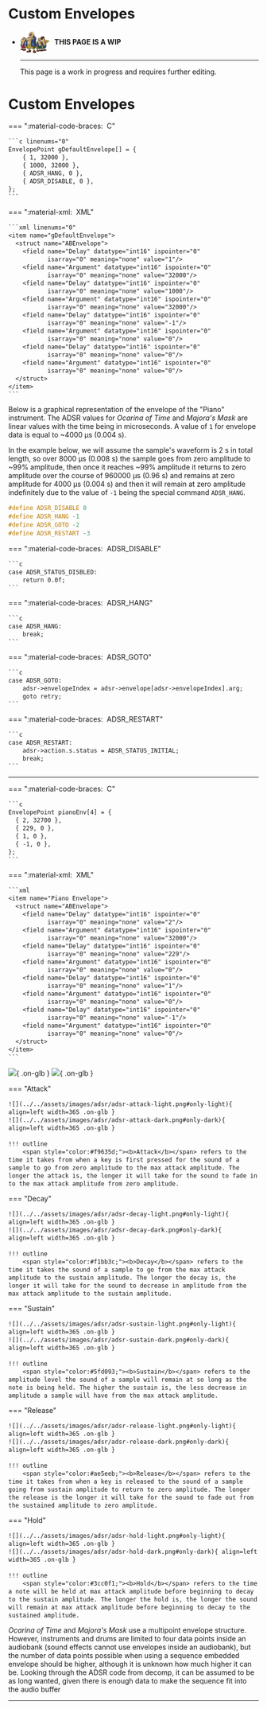 # Custom Envelopes

<div class="grid cards" markdown>

-   <img style="width:58.5px; height:auto; vertical-align: middle;" src="../../../assets/images/carpenters.png"> <b>&nbsp;&nbsp;THIS PAGE IS A WIP</b>
  
    ---

    This page is a work in progress and requires further editing.

</div>

# Custom Envelopes

=== ":material-code-braces: &nbsp;C"

    ```c linenums="0"
    EnvelopePoint gDefaultEnvelope[] = {
        { 1, 32000 },
        { 1000, 32000 },
        { ADSR_HANG, 0 },
        { ADSR_DISABLE, 0 },
    };
    ```

=== ":material-xml: &nbsp;XML"

    ```xml linenums="0"
    <item name="gDefaultEnvelope">
      <struct name="ABEnvelope">
        <field name="Delay" datatype="int16" ispointer="0"
               isarray="0" meaning="none" value="1"/>
        <field name="Argument" datatype="int16" ispointer="0"
               isarray="0" meaning="none" value="32000"/>
        <field name="Delay" datatype="int16" ispointer="0"
               isarray="0" meaning="none" value="1000"/>
        <field name="Argument" datatype="int16" ispointer="0"
               isarray="0" meaning="none" value="32000"/>
        <field name="Delay" datatype="int16" ispointer="0"
               isarray="0" meaning="none" value="-1"/>
        <field name="Argument" datatype="int16" ispointer="0"
               isarray="0" meaning="none" value="0"/>
        <field name="Delay" datatype="int16" ispointer="0"
               isarray="0" meaning="none" value="0"/>
        <field name="Argument" datatype="int16" ispointer="0"
               isarray="0" meaning="none" value="0"/>
      </struct>
    </item>
    ```

Below is a graphical representation of the envelope of the "Piano" instrument. The ADSR values for *Ocarina of Time* and *Majora's Mask* are linear values with the time being in microseconds. A value of `1` for envelope data is equal to ~4000 µs (0.004 s).

In the example below, we will assume the sample's waveform is 2 s in total length, so over 8000 µs (0.008 s) the sample goes from zero amplitude to ~99% amplitude, then once it reaches ~99% amplitude it returns to zero amplitude over the course of 960000 µs (0.96 s) and remains at zero amplitude for 4000 µs (0.004 s) and then it will remain at zero amplitude indefinitely due to the value of `-1` being the special command `ADSR_HANG`.

```c hl_lines="2"
#define ADSR_DISABLE 0
#define ADSR_HANG -1
#define ADSR_GOTO -2
#define ADSR_RESTART -3
```

=== ":material-code-braces: &nbsp;ADSR_DISABLE"

    ```c
    case ADSR_STATUS_DISBLED:
        return 0.0f;
    ```

=== ":material-code-braces: &nbsp;ADSR_HANG"

    ```c
    case ADSR_HANG:
        break;
    ```

=== ":material-code-braces: &nbsp;ADSR_GOTO"

    ```c
    case ADSR_GOTO:
        adsr->envelopeIndex = adsr->envelope[adsr->envelopeIndex].arg;
        goto retry;
    ```

=== ":material-code-braces: &nbsp;ADSR_RESTART"

    ```c
    case ADSR_RESTART:
        adsr->action.s.status = ADSR_STATUS_INITIAL;
        break;
    ```

-----
=== ":material-code-braces: &nbsp;C"

    ```c
    EnvelopePoint pianoEnv[4] = {
      { 2, 32700 },
      { 229, 0 },
      { 1, 0 },
      { -1, 0 },
    };
    ```

=== ":material-xml: &nbsp;XML"

    ```xml
    <item name="Piano Envelope">
      <struct name="ABEnvelope">
        <field name="Delay" datatype="int16" ispointer="0"
               isarray="0" meaning="none" value="2"/>
        <field name="Argument" datatype="int16" ispointer="0"
               isarray="0" meaning="none" value="32000"/>
        <field name="Delay" datatype="int16" ispointer="0"
               isarray="0" meaning="none" value="229"/>
        <field name="Argument" datatype="int16" ispointer="0"
               isarray="0" meaning="none" value="0"/>
        <field name="Delay" datatype="int16" ispointer="0"
               isarray="0" meaning="none" value="1"/>
        <field name="Argument" datatype="int16" ispointer="0"
               isarray="0" meaning="none" value="0"/>
        <field name="Delay" datatype="int16" ispointer="0"
               isarray="0" meaning="none" value="-1"/>
        <field name="Argument" datatype="int16" ispointer="0"
               isarray="0" meaning="none" value="0"/>
      </struct>
    </item>
    ```

![](../../assets/images/adsr/adsr-light.png#only-light){ .on-glb }
![](../../assets/images/adsr/adsr-dark.png#only-dark){ .on-glb }

=== "Attack"

    ![](../../assets/images/adsr/adsr-attack-light.png#only-light){ align=left width=365 .on-glb }
    ![](../../assets/images/adsr/adsr-attack-dark.png#only-dark){ align=left width=365 .on-glb }

    !!! outline
        <span style="color:#f9635d;"><b>Attack</b></span> refers to the time it takes from when a key is first pressed for the sound of a sample to go from zero amplitude to the max attack amplitude. The longer the attack is, the longer it will take for the sound to fade in to the max attack amplitude from zero amplitude.

=== "Decay"

    ![](../../assets/images/adsr/adsr-decay-light.png#only-light){ align=left width=365 .on-glb }
    ![](../../assets/images/adsr/adsr-decay-dark.png#only-dark){ align=left width=365 .on-glb }

    !!! outline
        <span style="color:#f1bb3c;"><b>Decay</b></span> refers to the time it takes the sound of a sample to go from the max attack amplitude to the sustain amplitude. The longer the decay is, the longer it will take for the sound to decrease in amplitude from the max attack amplitude to the sustain amplitude.

=== "Sustain"

    ![](../../assets/images/adsr/adsr-sustain-light.png#only-light){ align=left width=365 .on-glb }
    ![](../../assets/images/adsr/adsr-sustain-dark.png#only-dark){ align=left width=365 .on-glb }

    !!! outline
        <span style="color:#5fd093;"><b>Sustain</b></span> refers to the amplitude level the sound of a sample will remain at so long as the note is being held. The higher the sustain is, the less decrease in amplitude a sample will have from the max attack amplitude.

=== "Release"

    ![](../../assets/images/adsr/adsr-release-light.png#only-light){ align=left width=365 .on-glb }
    ![](../../assets/images/adsr/adsr-release-dark.png#only-dark){ align=left width=365 .on-glb }

    !!! outline
        <span style="color:#ae5eeb;"><b>Release</b></span> refers to the time it takes from when a key is released to the sound of a sample going from sustain amplitude to return to zero amplitude. The longer the release is the longer it will take for the sound to fade out from the sustained amplitude to zero amplitude.

=== "Hold"

    ![](../../assets/images/adsr/adsr-hold-light.png#only-light){ align=left width=365 .on-glb }
    ![](../../assets/images/adsr/adsr-hold-dark.png#only-dark){ align=left width=365 .on-glb }

    !!! outline
        <span style="color:#3cc0f1;"><b>Hold</b></span> refers to the time a note will be held at max attack amplitude before beginning to decay to the sustain amplitude. The longer the hold is, the longer the sound will remain at max attack amplitude before beginning to decay to the sustained amplitude.

*Ocarina of Time* and *Majora's Mask* use a multipoint envelope structure. However, instruments and drums are limited to four data points inside an audiobank (sound effects cannot use envelopes inside an audiobank), but the number of data points possible when using a sequence embedded envelope should be higher, although it is unknown how much higher it can be. Looking through the ADSR code from decomp, it can be assumed to be as long wanted, given there is enough data to make the sequence fit into the audio buffer

<style>
/*
### Sample Manipulation Using Envelopes
Using only envelopes it is possible to create new sounds without needing to use sample injection. After studying multiple soundfonts, such as the General MIDI soundfont, I <small>figure out way to remove first person speech</small> realized there were samples shared between different instruments, or drums but used to create new instruments and drums. One such example is hi-hats such as the closed hi-hat, pedaled hi-hat, and open hi-hat; *Majora's Mask* has a semi-open hi-hat sample that is perfect for this.

A lot of people in the community use the ride cymbal for hi-hats because the semi-opened hi-hat in *Majora's Mask* just does not fit, but the hi-hat can be used to create the other two hi-hats instead of using the ride cymbal by using a custom envelope.

!!! info
    If a custom audiobank is not being used, and there are channels to spare in the sequence, separate the hi-hat sample into its own channel and use a sequence embedded envelope to create the two missing hi-hat sounds.

#### Closed Hi-Hat Envelope
Below is the envelope to create a closed hi-hat out of the semi-open hi-hat in *Majora's Mask*. It cuts the sample almost immediately resulting in just a short hi-hat hit sound from the initial few seconds of the sample.

??? warning "Note Length Warning"
    Due to the way samples are handled in *Ocarina of Time* and *Majora's Mask*, a short enough note will cut the sample even shorter. This is not usually a problem for the closed hi-hat, but if the sound is too short then try lengthening the closed hi-hat notes in the `.mid` file to give more time for the envelope to finish playing.

=== ":material-code-braces: &nbsp;C"
    ```c
    EnvelopePoint CHH[4] = {
      { 2, 32700 },
      { 12, 0 },
      { -1, 0 },
      { 0, 0 },
    };
    ```

=== ":material-xml: &nbsp;XML"
    ```xml
    <item address="0" name="CHH">
      <struct name="ABEnvelope">
        <field name="Delay 1" datatype="int16" ispointer="0" isarray="0"
               meaning="none" value="2"/>
        <field name="Arg 1" datatype="uint16" ispointer="0" isarray="0"
               meaning="none" value="32700"/>
        <field name="Delay 2" datatype="int16" ispointer="0" isarray="0"
               meaning="none" value="12"/>
        <field name="Arg 2" datatype="uint16" ispointer="0" isarray="0"
               meaning="none" value="0"/>
        <field name="Delay 3" datatype="int16" ispointer="0" isarray="0"
               meaning="none" value="-1"/>
        <field name="Arg 3" datatype="uint16" ispointer="0" isarray="0"
               meaning="none" value="0"/>
        <field name="Delay 4" datatype="int16" ispointer="0" isarray="0"
               meaning="none" value="0"/>
        <field name="Arg 4" datatype="uint16" ispointer="0" isarray="0"
               meaning="none" value="0"/>
      </struct>
    </item>
    ```

=== ":material-hexadecimal: &nbsp;Binary"
    ```
    00 02 7F BC 00 0C 00 00 FF FF 00 00 00 00 00 00
    ```

#### Pedal Hi-Hat
placeholder

=== ":material-code-braces: &nbsp;C"
    ```c
    EnvelopePoint CHH[4] = {
      { 2, 32700 },
      { 24, 0 },
      { -1, 0 },
      { 0, 0 },
    };
    ```

=== ":material-xml: &nbsp;XML"
    ```xml
    <item address="0" name="PHH">
      <struct name="ABEnvelope">
        <field name="Delay 1" datatype="int16" ispointer="0" isarray="0"
               meaning="none" value="2"/>
        <field name="Arg 1" datatype="uint16" ispointer="0" isarray="0"
               meaning="none" value="32700"/>
        <field name="Delay 2" datatype="int16" ispointer="0" isarray="0"
               meaning="none" value="24"/>
        <field name="Arg 2" datatype="uint16" ispointer="0" isarray="0"
               meaning="none" value="0"/>
        <field name="Delay 3" datatype="int16" ispointer="0" isarray="0"
               meaning="none" value="-1"/>
        <field name="Arg 3" datatype="uint16" ispointer="0" isarray="0"
               meaning="none" value="0"/>
        <field name="Delay 4" datatype="int16" ispointer="0" isarray="0"
               meaning="none" value="0"/>
        <field name="Arg 4" datatype="uint16" ispointer="0" isarray="0"
               meaning="none" value="0"/>
      </struct>
    </item>
    ```

=== ":material-hexadecimal: &nbsp;Binary"
    ```
    00 02 7F BC 00 18 00 00 FF FF 00 00 00 00 00 00
    ```
*/
</style>

-----
